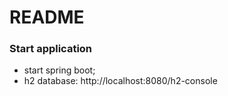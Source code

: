# README

### Start application

- start spring boot;
- h2 database: http://localhost:8080/h2-console